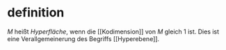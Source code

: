 # definition
$M$ heißt *Hyperfläche*, wenn die [[Kodimension]] von $M$ gleich $1$ ist. Dies ist eine Verallgemeinerung des Begriffs [[Hyperebene]].

